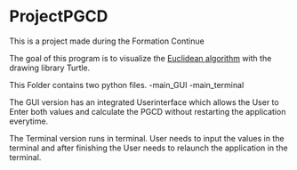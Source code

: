 # ProjectPGCD
This is a project made during the Formation Continue

The goal of this program is to visualize the <a href="https://en.wikipedia.org/wiki/Euclidean_algorithm">Euclidean algorithm</a> with the drawing library Turtle.

This Folder contains two python files.
 -main_GUI
 -main_terminal

The GUI version has an integrated Userinterface which allows the User to Enter both values and calculate the PGCD without restarting the application everytime.

The Terminal version runs in terminal. User needs to input the values in the terminal and after finishing the User needs to relaunch the application in the terminal.